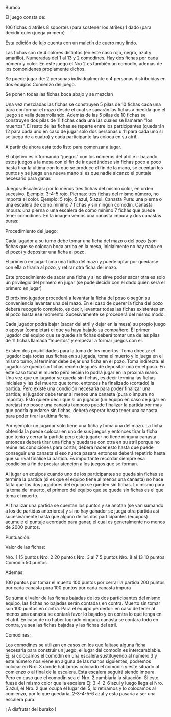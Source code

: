 Buraco

El juego consta de:

106 fichas
4 atriles
8 soportes (para sostener los atriles)
1 dado (para decidir quien juega primero)

Esta edición de lujo cuenta con un maletín de cuero muy lindo.

Las fichas son de 4 colores distintos (en este caso rojo, negro, azul y amarillo). Numeradas del 1 al 13 y 2 comodines. Hay dos fichas por cada número y color. En este juego el Nro 2 es también un comodín, además de los comonidenes propiamente dichos.

Se puede jugar de:
2 personas individualmente o
4 personas distribuidas en dos equipos
Comienzo del juego.

Se ponen todas las fichas boca abajo y se mezclan

Una vez mezcladas las fichas se construyen 5 pilas de 10 fichas cada una para conformar el mazo desde el cual se sacarán las fichas a medida que el juego se valla desarrollando.
Además de las 5 pilas de 10 fichas se construyen dos pilas de 11 fichas cada una las cuales se llamaran “los muertos”. El resto de las fichas se reparte entre los participantes (quedarán 12 para cada uno en caso de jugar solo dos personas u 11 para cada uno si se juega de a cuatro) y cada participante las coloca en su atril.

A partir de ahora esta todo listo para comenzar a jugar.

El objetivo es ir formando “juegos” con los números del atril e ir bajando estos juegos a la mesa con el fin de ir quedándose sin fichas poco a poco hasta tirar la ultima con lo que se produce el fin de la mano, se cuentan los puntos y se juega una nueva mano si es que nadie alcanzo el puntaje necesario para ganar.

Juegos:
Escaleras: por lo menos tres fichas del mismo color, en orden sucesivo. Ejemplo: 3-4-5 rojo.
Piernas: tres fichas del mismo número, no importa el color. Ejemplo: 5 rojo, 5 azul, 5 azul.
Canasta Pura: una pierna o una escalera de cómo mínimo 7 fichas y sin ningún comodín.
Canasta Impura: una pierna o una escalera de cómo mínimo 7 fichas que puede tener comodines.
En la imagen vemos una canasta impura y dos canastas puras:

Procedimiento del juego:

Cada jugador a su turno debe tomar una ficha del mazo o del pozo (son fichas que se colocan boca arriba en la mesa, inicialmente no hay nada en el pozo) y depositar una ficha al pozo.

El primero en jugar toma una ficha del mazo y puede optar por quedarse con ella o tirarla al pozo, y retirar otra ficha del mazo.

Este procedimiento de sacar una ficha y si no sirve poder sacar otra es solo un privilegio del primero en jugar (se pude decidir con el dado quien será el primero en jugar)

El próximo jugador procederá a levantar la ficha del poso o según su conveniencia levantar una del mazo. En el caso de querer la ficha del pozo deberá recogerlo completo, es decir, levantar todas las fichas existentes en el pozo hasta ese momento. Sucesivamente se procederá del mismo modo.

Cada jugador podrá bajar (sacar del atril y dejar en la mesa) su propio juego o apoyar (completar) el que ya haya bajado su compañero. El primer jugador del equipo que se quede sin fichas deberá tomar una de las pilas de 11 fichas llamada “muertos” y empezar a formar juegos con el.

Existen dos posibilidades para la toma de los muertos:
Toma directa: el jugador baja todas sus fichas en su jugada, toma el muerto y lo juega en el mismo turno, al terminar debe dejar una ficha en el pozo.
Toma indirecta: el jugador se queda sin fichas recién después de depositar una en el poso. En este caso toma el muerto pero recién lo podrá jugar en la próxima mano.
Una vez que un jugador se queda sin fichas, es decir termina las fichas iniciales y las del muerto que tomo, entonces ha finalizado (cortado) la partida. Pero existe una condición necesaria para poder finalizar una partida; el jugador debe tener al menos una canasta (pura o impura no importa). Esto quiere decir que si un jugador (un equipo en caso de jugar en parejas) no posee una canasta tampoco puede finalizar la partida por mas que podría quedarse sin fichas, deberá esperar hasta tener una canasta para poder tirar la ultima ficha.

Por ejemplo: un jugador solo tiene una ficha y toma una del mazo. La ficha obtenida la puede colocar en uno de sus juegos y entonces tirar la ficha que tenia y cerrar la partida pero este jugador no tiene ninguna canasta entonces deberá tirar una ficha y quedarse con otra en su atril porque no reúne las condiciones para cortar, deberá hacer esto hasta que puede conseguir una canasta si eso nunca pasara entonces deberá repetirlo hasta que su rival finalice la partida. Es importante recordar siempre esa condición a fin de prestar atención a los juegos que se forman.

Al jugar en equipos cuando uno de los participantes se queda sin fichas se termina la partida (si es que el equipo tiene al menos una canasta) no hace falta que los dos jugadores del equipo se queden sin fichas. Lo mismo para la toma del muerto, el primero del equipo que se queda sin fichas es el que toma el muerto.

Al finalizar una partida se cuentan los puntos y se anotan (se van sumando a los de partidas anteriores) y si no hay ganador se juega otra partida así sucesivamente hasta que alguno de los dos participantes (equipos) acumule el puntaje acordado para ganar, el cual es generalmente no menos de 2000 puntos.

Puntuación:

Valor de las fichas:

Nro. 1 15 puntos
Nro. 2 20 puntos
Nro. 3 al 7 5 puntos
Nro. 8 al 13 10 puntos
Comodín 50 puntos

Además:

100 puntos por tomar el muerto
100 puntos por cerrar la partida
200 puntos por cada canasta pura
100 puntos por cada canasta impura

Se suma el valor de las fichas bajadas de los dos participantes del mismo equipo, las fichas no bajadas serán contadas en contra.
Muerto sin tomar son 100 puntos en contra.
Para el equipo perdedor: en caso de tener al menos una canasta se contará favor lo bajado y en contra lo que tenga en el atril. En caso de no haber logrado ninguna canasta se contara todo en contra, ya sea las fichas bajadas y las fichas del atril.

Comodines:

Los comodines se utilizan en casos en los que faltase alguna ficha necesaria para construir un juego, el lugar del comodín es intercambiable.
Ej: si colocamos el comodín en una escalera sustituyendo al número 3 y este número nos viene en alguna de las manos siguientes, podremos colocar en Nro. 3 donde habíamos colocado el comodín y este situarlo al comienzo o al final de la escalera. Esta escalera seguirá siendo impura.
Pero en caso que el comodín sea el Nro. 2 cambiaría la situación. Si este fuese del mismo color que la escalera Ej: 3-4-2-6 azul y luego llega el Nro. 5 azul, el Nro. 2 que ocupa el lugar del 5, lo retiramos y lo colocamos al comienzo, por lo que quedaría, 2-3-4-5-6 azul y esta pasaría a ser una escalera pura.

¡ A disfrutar del burako !
